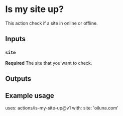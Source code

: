 # Is my site up?

This action check if a site in online or offline.

## Inputs

### `site`

**Required** The site that you want to check.

## Outputs

## Example usage

uses: actions/is-my-site-up@v1
with:
site: 'oiluna.com'
